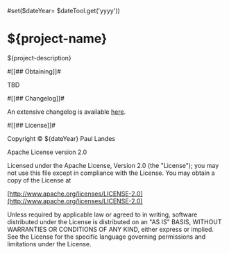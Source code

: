 #set($dateYear= $dateTool.get('yyyy'))
# ${project-name}

${project-description}


#[[## Obtaining]]#

TBD


#[[## Changelog]]#

An extensive changelog is available [here](CHANGELOG.md).


#[[## License]]#

Copyright © ${dateYear} Paul Landes

Apache License version 2.0

Licensed under the Apache License, Version 2.0 (the "License");
you may not use this file except in compliance with the License.
You may obtain a copy of the License at

[http://www.apache.org/licenses/LICENSE-2.0](http://www.apache.org/licenses/LICENSE-2.0)

Unless required by applicable law or agreed to in writing, software
distributed under the License is distributed on an "AS IS" BASIS,
WITHOUT WARRANTIES OR CONDITIONS OF ANY KIND, either express or implied.
See the License for the specific language governing permissions and
limitations under the License.
